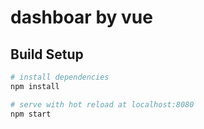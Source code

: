 # dashboar by vue


## Build Setup

``` bash
# install dependencies
npm install

# serve with hot reload at localhost:8080
npm start

```


